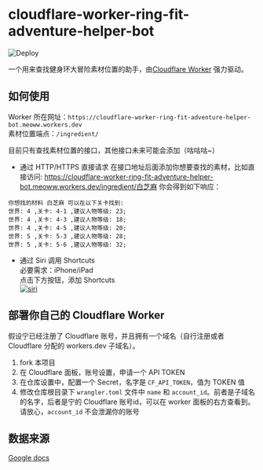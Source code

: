 # cloudflare-worker-ring-fit-adventure-helper-bot

![Deploy](https://github.com/meowuu/cloudflare-worker-ring-fit-adventure-helper-bot/workflows/Deploy/badge.svg?branch=master)

一个用来查找健身环大冒险素材位置的助手，由[Cloudflare Worker](https://workers.cloudflare.com) 强力驱动。

## 如何使用

Worker 所在网址：`https://cloudflare-worker-ring-fit-adventure-helper-bot.meoww.workers.dev`  
素材位置端点：`/ingredient/`

目前只有查找素材位置的接口，其他接口未来可能会添加（咕咕咕~）

- 通过 HTTP/HTTPS 直接请求
在接口地址后面添加你想要查找的素材，比如直接访问: https://cloudflare-worker-ring-fit-adventure-helper-bot.meoww.workers.dev/ingredient/白芝麻
你会得到如下响应：
```
你想找的材料 白芝麻 可以在以下关卡找到: 
世界: 4 ,关卡: 4-1 ,建议人物等级: 23;
世界: 4 ,关卡: 4-3 ,建议人物等级: 18;
世界: 4 ,关卡: 4-5 ,建议人物等级: 20;
世界: 5 ,关卡: 5-3 ,建议人物等级: 28;
世界: 5 ,关卡: 5-6 ,建议人物等级: 32;
```

- 通过 Siri 调用 Shortcuts  
必要需求：iPhone/iPad  
点击下方按钮，添加 Shortcuts  
[![siri](https://support.apple.com/library/content/dam/edam/applecare/images/en_US/il/ios12-siri-shortcuts-add-to-siri-inline-icon.png)](https://www.icloud.com/shortcuts/374f99fcbafb449a8307ab703d33433c)

## 部署你自己的 Cloudflare Worker

假设宁已经注册了 Cloudflare 账号，并且拥有一个域名（自行注册或者 Cloudflare 分配的 workers.dev 子域名）。

1. fork 本项目
2. 在 Cloudflare 面板，账号设置，申请一个 API TOKEN
3. 在仓库设置中，配置一个 Secret，名字是 `CF_API_TOKEN`，值为 TOKEN 值
4. 修改仓库根目录下 `wrangler.toml` 文件中 `name` 和 `account_id`。前者是子域名的名字，后者是宁的 Cloudflare 账号id，可以在 worker 面板的右方查看到。请放心，`account_id` 不会泄漏你的账号

## 数据来源

[Google docs](https://docs.google.com/spreadsheets/d/1Sflmz3tb1EqdjL3bGvilU-yMCOdQ8t7YbdoIOR_f2uM/edit#gid=1834127969)

